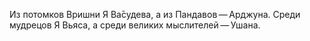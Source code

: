 Из потомков Вришни Я Ва̄судева, а из Пандавов — Арджуна. Среди мудрецов Я Вьяса, а среди великих мыслителей — Ушана.